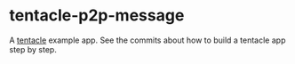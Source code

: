 # tentacle-p2p-message

A [tentacle](https://github.com/nervosnetwork/tentacle) example app. See the commits about how to build a tentacle app step by step.
